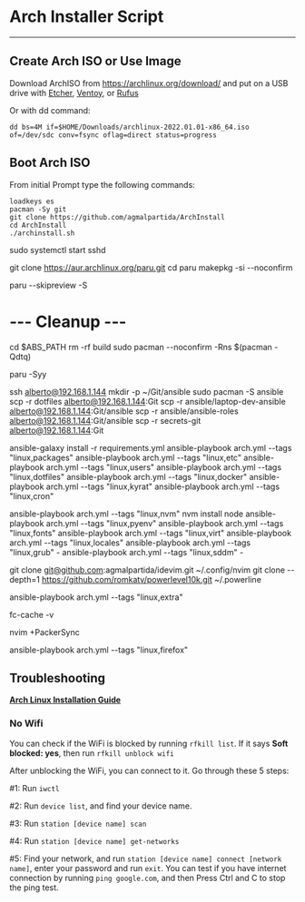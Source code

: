 # Arch Installer Script


---
## Create Arch ISO or Use Image

Download ArchISO from <https://archlinux.org/download/> and put on a USB drive with [Etcher](https://www.balena.io/etcher/), [Ventoy](https://www.ventoy.net/en/index.html), or [Rufus](https://rufus.ie/en/)

Or with dd command:

```
dd bs=4M if=$HOME/Downloads/archlinux-2022.01.01-x86_64.iso of=/dev/sdc conv=fsync oflag=direct status=progress
```

## Boot Arch ISO

From initial Prompt type the following commands:

```
loadkeys es
pacman -Sy git
git clone https://github.com/agmalpartida/ArchInstall
cd ArchInstall
./archinstall.sh
```
sudo systemctl start sshd

git clone https://aur.archlinux.org/paru.git
cd paru
makepkg -si --noconfirm

paru --skipreview -S <paquete>

# --- Cleanup ---

cd $ABS_PATH
rm -rf build
sudo pacman --noconfirm -Rns $(pacman -Qdtq)

paru -Syy

ssh alberto@192.168.1.144
    mkdir -p ~/Git/ansible
sudo pacman -S ansible
scp -r dotfiles alberto@192.168.1.144:Git
scp -r ansible/laptop-dev-ansible alberto@192.168.1.144:Git/ansible
scp -r ansible/ansible-roles alberto@192.168.1.144:Git/ansible
scp -r secrets-git alberto@192.168.1.144:Git

ansible-galaxy install -r requirements.yml
ansible-playbook arch.yml --tags "linux,packages"
ansible-playbook arch.yml --tags "linux,etc"
ansible-playbook arch.yml --tags "linux,users"
ansible-playbook arch.yml --tags "linux,dotfiles"
ansible-playbook arch.yml --tags "linux,docker"
ansible-playbook arch.yml --tags "linux,kyrat"
ansible-playbook arch.yml --tags "linux,cron"


ansible-playbook arch.yml --tags "linux,nvm"
nvm install node
ansible-playbook arch.yml --tags "linux,pyenv"
ansible-playbook arch.yml --tags "linux,fonts"
ansible-playbook arch.yml --tags "linux,virt"
ansible-playbook arch.yml --tags "linux,locales"
ansible-playbook arch.yml --tags "linux,grub" -
ansible-playbook arch.yml --tags "linux,sddm" -


git clone git@github.com:agmalpartida/idevim.git ~/.config/nvim
git clone --depth=1 https://github.com/romkatv/powerlevel10k.git ~/.powerline

ansible-playbook arch.yml --tags "linux,extra"

fc-cache -v

nvim +PackerSync

ansible-playbook arch.yml --tags "linux,firefox"


## Troubleshooting

__[Arch Linux Installation Guide](https://github.com/rickellis/Arch-Linux-Install-Guide)__

### No Wifi

You can check if the WiFi is blocked by running `rfkill list`.
If it says **Soft blocked: yes**, then run `rfkill unblock wifi`

After unblocking the WiFi, you can connect to it. Go through these 5 steps:

#1: Run `iwctl`

#2: Run `device list`, and find your device name.

#3: Run `station [device name] scan`

#4: Run `station [device name] get-networks`

#5: Find your network, and run `station [device name] connect [network name]`, enter your password and run `exit`. You can test if you have internet connection by running `ping google.com`, and then Press Ctrl and C to stop the ping test.

